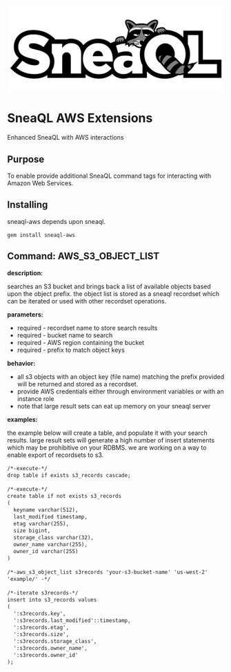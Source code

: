 <img src="https://raw.githubusercontent.com/full360/sneaql/master/sneaql.jpg" alt="sneaql raccoon" width="800">

# SneaQL AWS Extensions

Enhanced SneaQL with AWS interactions

## Purpose

To enable provide additional SneaQL command tags for interacting with Amazon Web Services.

## Installing

sneaql-aws depends upon sneaql.

```
gem install sneaql-aws
```

## Command: AWS_S3_OBJECT_LIST

**description:**

searches an S3 bucket and brings back a list of available objects based upon the object prefix. the object list is stored as a sneaql recordset which can be iterated or used with other recordset operations.

**parameters:**

* required - recordset name to store search results
* required - bucket name to search
* required - AWS region containing the bucket
* required - prefix to match object keys

**behavior:**

* all s3 objects with an object key (file name) matching the prefix provided will be returned and stored as a recordset.
* provide AWS credentials either through environment variables or with an instance role
* note that large result sets can eat up memory on your sneaql server

**examples:**

the example below will create a table, and populate it with your search results. large result sets will generate a high number of insert statements which may be prohibitive on your RDBMS. we are working on a way to enable export of recordsets to s3.


```
/*-execute-*/
drop table if exists s3_records cascade;

/*-execute-*/
create table if not exists s3_records
(
  keyname varchar(512),
  last_modified timestamp,
  etag varchar(255),
  size bigint,
  storage_class varchar(32),
  owner_name varchar(255),
  owner_id varchar(255)
)

/*-aws_s3_object_list s3records 'your-s3-bucket-name' 'us-west-2' 'example/' -*/

/*-iterate s3records-*/
insert into s3_records values
(
  ':s3records.key',
  ':s3records.last_modified'::timestamp,
  ':s3records.etag',
  ':s3records.size',
  ':s3records.storage_class',
  ':s3records.owner_name',
  ':s3records.owner_id'
);
```